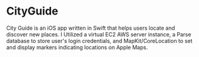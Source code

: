 # CityGuide
City Guide is an iOS app written in Swift that helps users locate and discover new places. I Utilized a virtual EC2 AWS server instance, a Parse database to store user's login credentials, and MapKit/CoreLocation to set and display markers indicating locations on Apple Maps. 
